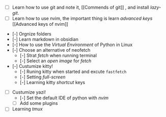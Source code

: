 - [ ] Learn how to use git and note it, [[Commends of git]] , and install *lazy-git*.
- [ ] Learn how to use nvim, the important thing is learn *advanced keys* [[Advanced keys of nvim]]
- [-] Orgnize folders
- [-] Learn markdown in obsidian
- [-] How to use the *Virtual Environment* of Python in Linux
- [-] Choose an alternative of neofetch
	- [-] Strat *fetch* when running terminal
	- [-] Select an *open image* for *fetch*
- [-] Custumize kitty!
	- [-] Runing kitty when started and excute `fastfetch`
	- [-] Setting *full-screen*
	- [-] Learning kitty *shortcut* keys
- [ ] Custumize yazi!
	- [-] Set the default IDE of python with *nvim*
	- [ ] Add some plugins 
- [ ] Learning *tmux* 